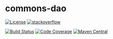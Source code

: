 # commons-dao

[![License](https://img.shields.io/badge/License-Apache%202.0-blue.svg)](https://opensource.org/licenses/Apache-2.0)
[![stackoverflow](https://img.shields.io/badge/reportportal-stackoverflow-orange.svg?style=flat)](http://stackoverflow.com/questions/tagged/reportportal)

[![Build Status](https://travis-ci.org/reportportal/commons-dao.svg?branch=postgres-migration)](https://travis-ci.org/reportportal/commons-dao)
[![Code Coverage](https://codecov.io/gh/reportportal/commons-dao/branch/postgres-migration/graphs/badge.svg)](https://codecov.io/gh/reportportal/commons-dao/branch/postgres-migration)
[![Maven Central](https://img.shields.io/maven-central/v/com.epam.reportportal/commons-dao.svg?label=Maven%20Central)](https://search.maven.org/search?q=g:%22com.epam.reportportal%22%20AND%20a:%22commons-dao%22)
